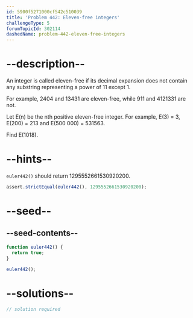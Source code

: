```yaml
---
id: 5900f5271000cf542c510039
title: 'Problem 442: Eleven-free integers'
challengeType: 5
forumTopicId: 302114
dashedName: problem-442-eleven-free-integers
---
```


# --description--

An integer is called eleven-free if its decimal expansion does not contain any substring representing a power of 11 except 1.

For example, 2404 and 13431 are eleven-free, while 911 and 4121331 are not.

Let E(n) be the nth positive eleven-free integer. For example, E(3) = 3, E(200) = 213 and E(500 000) = 531563.

Find E(1018).

# --hints--

`euler442()` should return 1295552661530920200.

```js
assert.strictEqual(euler442(), 1295552661530920200);
```

# --seed--

## --seed-contents--

```js
function euler442() {
  return true;
}

euler442();
```

# --solutions--

```js
// solution required
```
